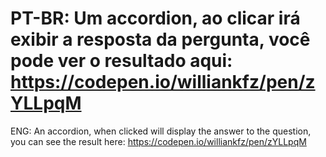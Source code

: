 # PT-BR: Um accordion, ao clicar irá exibir a resposta da pergunta, você pode ver o resultado aqui: https://codepen.io/williankfz/pen/zYLLpqM

ENG: An accordion, when clicked will display the answer to the question, you can see the result here: https://codepen.io/williankfz/pen/zYLLpqM
